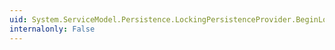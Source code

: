 ```yaml
---
uid: System.ServiceModel.Persistence.LockingPersistenceProvider.BeginLoadIfChanged(System.TimeSpan,System.Object,System.Boolean,System.AsyncCallback,System.Object)
internalonly: False
---
```


